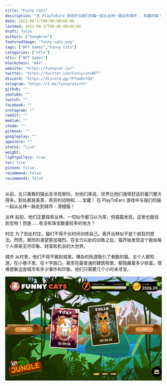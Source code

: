 ```yaml
---
title: "Funny Cats"
description: "在 PlayToEarn 游戏中与我们的猫一起从丛林一路走到城市 - 有趣的猫！"
date: 2022-08-17T00:00:00+08:00
lastmod: 2022-08-17T00:00:00+08:00
draft: false
authors: ["boogArno"]
featuredImage: "funny-cats.png"
tags: ["NFT Games","Funny Cats"]
categories: ["nfts"]
nfts: ["NFT Games"]
blockchain: "WAX"
website: "https://funnycat.io/"
twitter: "https://twitter.com/FunnycatsNFT"
discord: "https://discord.gg/7PYawKvYGQ"
telegram: "https://t.me/funnycatsnft"
github: ""
youtube: ""
twitch: ""
facebook: ""
instagram: ""
reddit: ""
medium: ""
steam: ""
gitbook: ""
googleplay: ""
appstore: ""
status: "Live"
weight: 
lightgallery: true
toc: true
pinned: false
recommend: false
recommend1: false
---
```

从前，五只勇敢的猫出去寻找冒险。对他们来说，世界比他们通常舒适的巢穴要大得多。到处都是美景、奇异的动物和……宝藏！
在 PlayToEarn 游戏中与我们的猫一起从丛林一路走到城市 - 滑稽猫！

丛林
起初，他们正要探索丛林。一切似乎都习以为常，但猫猫发现，这里也能找到宝物！但是……有没有珠宝数量较多的地方？

村庄
为了到达村庄，猫们不得不长时间训练自己。离开丛林似乎是个疯狂的想法。然而，冒险的渴望更加强烈。在全力以赴的训练之后，猫开始发现这个能给每个人带来无尽印象、财富和机会的大世界。

城市
从村里，他们不得不搬到城里。嘈杂的街道吸引了勇敢的猫。五个人都知道，在小巷子里，在十字路口，甚至在最普通的建筑物里，都隐藏着多少财富。很难想象这座城市有多少事件和印象。他们只需要几个小时来寻宝。

![funnycats-dapp-games-wax-image2_3f48780fc1d751c9092afea62b4471fb](funnycats-dapp-games-wax-image2_3f48780fc1d751c9092afea62b4471fb.png)
